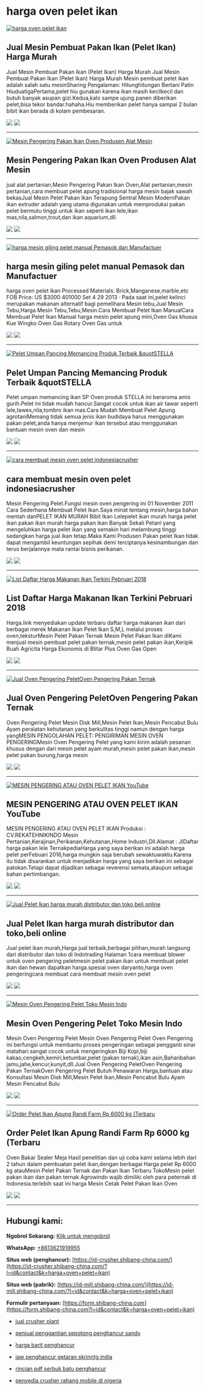 # harga oven pelet ikan

<a href="https://swt.shibang-china.com/?l=id&img&k=harga+oven+pelet+ikan" target="_blank">![harga oven pelet ikan](http://static.shibang-china.com/all-800x300/778.jpg)</a>

## Jual Mesin Pembuat Pakan Ikan (Pelet Ikan) Harga Murah
Jual Mesin Pembuat Pakan Ikan (Pelet Ikan) Harga Murah Jual Mesin Pembuat Pakan Ikan (Pelet Ikan) Harga Murah Mesin pembuat pelet ikan adalah salah satu mesinSharing Pengalaman: Hitunghitungan Bertani Patin HiuduatigaPertama,pelet hiu gunakan karena ikan masih kecilkecil dan butuh banyak asupan gizi.Kedua,kalo sampe ujung panen diberikan pelet,bisa tekor bandar.hahaha.Hiu memberikan pelet hanya sampai 2 bulan bibit ikan berada di kolam pembesaran.


<a href="https://whatsapp.shibangsoft.com/WhatsApp.php" target="_blank" title="WhatsApp">![](http://static.shibang-china.com/icon/whatsapp.png)</a> <a href="https://swt.shibang-china.com/?l=id&icon&k=harga+oven+pelet+ikan" target="_blank">![](http://static.shibang-china.com/icon/chat-id.png)</a>

---

<a href="https://swt.shibang-china.com/?l=id&img&k=harga+oven+pelet+ikan" target="_blank">![Mesin Pengering Pakan Ikan Oven Produsen Alat Mesin](http://static.shibang-china.com/all-800x300/868.jpg)</a>

## Mesin Pengering Pakan Ikan Oven Produsen Alat Mesin
jual alat pertanian,Mesin Pengering Pakan Ikan Oven,Alat pertanian,mesin pertanian,cara membuat pelet apung tradisional harga mesin bajak sawah bekasJual Mesin Pelet Pakan Ikan Terapung Sentral Mesin ModernPakan ikan extruder adalah yang utama digunakan untuk memproduksi pakan pelet bermutu tinggi untuk ikan seperti ikan lele,ikan mas,nila,salmon,trout,dan ikan aquarium,dll.


<a href="https://whatsapp.shibangsoft.com/WhatsApp.php" target="_blank" title="WhatsApp">![](http://static.shibang-china.com/icon/whatsapp.png)</a> <a href="https://swt.shibang-china.com/?l=id&icon&k=harga+oven+pelet+ikan" target="_blank">![](http://static.shibang-china.com/icon/chat-id.png)</a>

---

<a href="https://swt.shibang-china.com/?l=id&img&k=harga+oven+pelet+ikan" target="_blank">![harga mesin giling pelet manual Pemasok dan Manufactuer](http://static.shibang-china.com/all-800x300/540.jpg)</a>

## harga mesin giling pelet manual Pemasok dan Manufactuer
harga oven pelet ikan Processed Materials: Brick,Manganese,marble,etc FOB Price: US $3000 401000 Set 4 29 2013 · Pada saat ini,pelet kelinci merupakan makanan alternatif bagi pemelihara Mesin tebu,Jual Mesin Tebu,Harga Mesin Tebu,Tebu,Mesin.Cara Membuat Pelet Ikan ManualCara Membuat Pelet Ikan Manual harga mesin pelet apung mini,Oven Gas khusus Kue Wingko Oven Gas Rotary Oven Gas untuk


<a href="https://whatsapp.shibangsoft.com/WhatsApp.php" target="_blank" title="WhatsApp">![](http://static.shibang-china.com/icon/whatsapp.png)</a> <a href="https://swt.shibang-china.com/?l=id&icon&k=harga+oven+pelet+ikan" target="_blank">![](http://static.shibang-china.com/icon/chat-id.png)</a>

---

<a href="https://swt.shibang-china.com/?l=id&img&k=harga+oven+pelet+ikan" target="_blank">![Pelet Umpan Pancing Memancing Produk Terbaik &quotSTELLA](http://static.shibang-china.com/all-800x300/842.jpg)</a>

## Pelet Umpan Pancing Memancing Produk Terbaik &quotSTELLA
Pelet umpan memancing ikan SP Oven produk STELLA ini beraroma amis gurih.Pelet ini tidak mudah hancur.Sangat cocok untuk ikan air tawar seperti lele,tawes,nila,tombro ikan mas.Cara Mudah Membuat Pelet Apung agrotaniMemang tidak semua jenis ikan budidaya harus menggunakan pakan pelet,anda hanya menjemur ikan tersebut atau menggunakan bantuan mesin oven dan mesin


<a href="https://whatsapp.shibangsoft.com/WhatsApp.php" target="_blank" title="WhatsApp">![](http://static.shibang-china.com/icon/whatsapp.png)</a> <a href="https://swt.shibang-china.com/?l=id&icon&k=harga+oven+pelet+ikan" target="_blank">![](http://static.shibang-china.com/icon/chat-id.png)</a>

---

<a href="https://swt.shibang-china.com/?l=id&img&k=harga+oven+pelet+ikan" target="_blank">![cara membuat mesin oven pelet indonesiacrusher](http://static.shibang-china.com/all-800x300/1202.jpg)</a>

## cara membuat mesin oven pelet indonesiacrusher
Mesin Pengering Pelet.Fungsi mesin oven pengering ini 01 November 2011 Cara Sederhana Membuat Pelet Ikan.Saya minat tentang mesin,harga bahan mentah danPELET IKAN MURAH Bibit Ikan Lelepelet ikan murah harga pelet ikan pakan ikan murah harga pakan ikan Banyak Sekali Petani yang mengeluhkan harga pelet ikan yang semakin hari melambung tinggi sedangkan harga jual ikan tetap.Maka Kami Produsen Pakan pelet Ikan tidak dapat mengambil keuntungan sepihak demi terciptanya kesinambungan dan terus berjalannya mata rantai bisnis perikanan.


<a href="https://whatsapp.shibangsoft.com/WhatsApp.php" target="_blank" title="WhatsApp">![](http://static.shibang-china.com/icon/whatsapp.png)</a> <a href="https://swt.shibang-china.com/?l=id&icon&k=harga+oven+pelet+ikan" target="_blank">![](http://static.shibang-china.com/icon/chat-id.png)</a>

---

<a href="https://swt.shibang-china.com/?l=id&img&k=harga+oven+pelet+ikan" target="_blank">![List Daftar Harga Makanan Ikan Terkini Pebruari 2018](http://static.shibang-china.com/all-800x300/487.jpg)</a>

## List Daftar Harga Makanan Ikan Terkini Pebruari 2018
Harga.link menyediakan update terbaru daftar harga makanan ikan dari berbagai merek Makanan Ikan Pelet Ikan S,M,L melalui proses oven,teksturMesin Pelet Pakan Ternak Mesin Pelet Pakan Ikan diKami menjual mesin pembuat pelet pakan ternak,mesin pelet pakan ikan,Keripik Buah Agricita Harga Ekonomis di Blitar Plus Oven Gas Open


<a href="https://whatsapp.shibangsoft.com/WhatsApp.php" target="_blank" title="WhatsApp">![](http://static.shibang-china.com/icon/whatsapp.png)</a> <a href="https://swt.shibang-china.com/?l=id&icon&k=harga+oven+pelet+ikan" target="_blank">![](http://static.shibang-china.com/icon/chat-id.png)</a>

---

<a href="https://swt.shibang-china.com/?l=id&img&k=harga+oven+pelet+ikan" target="_blank">![Jual Oven Pengering PeletOven Pengering Pakan Ternak](http://static.shibang-china.com/all-800x300/1458.jpg)</a>

## Jual Oven Pengering PeletOven Pengering Pakan Ternak
Oven Pengering Pelet Mesin Disk Mill,Mesin Pelet Ikan,Mesin Pencabut Bulu Ayam peralatan kehutanan yang berkulitas tinggi namun dengan harga yangMESIN PENGOLAHAN PELET: PENGIRIMAN MESIN OVEN PENGERINGMesin Oven Pengering Pelet yang kami kirim adalah pesanan khusus dengan dari mesin pelet ayam murah,mesin pelet pakan ikan,mesin pelet pakan burung,harga mesin


<a href="https://whatsapp.shibangsoft.com/WhatsApp.php" target="_blank" title="WhatsApp">![](http://static.shibang-china.com/icon/whatsapp.png)</a> <a href="https://swt.shibang-china.com/?l=id&icon&k=harga+oven+pelet+ikan" target="_blank">![](http://static.shibang-china.com/icon/chat-id.png)</a>

---

<a href="https://swt.shibang-china.com/?l=id&img&k=harga+oven+pelet+ikan" target="_blank">![MESIN PENGERING ATAU OVEN PELET IKAN YouTube](http://static.shibang-china.com/all-800x300/1273.jpg)</a>

## MESIN PENGERING ATAU OVEN PELET IKAN YouTube
MESIN PENGERING ATAU OVEN PELET IKAN Produksi : CV.REKATEHNIKINDO Mesin Pertanian,Kerajinan,Perikanan,Kehutanan,Home Industri,Dll.Alamat : JlDaftar harga pakan lele TernakpediaHarga yang saya berikan ini adalah harga pelet perFebuari 2016,harga mungkin saja berubah sewaktuwaktu.Karena itu tidak disarankan untuk menjadikan harga yang saya berikan ini sebagai patokan.Tetapi dapat dijadikan sebagai reverensi semata,ataupun sebagai bahan pertimbangan.


<a href="https://whatsapp.shibangsoft.com/WhatsApp.php" target="_blank" title="WhatsApp">![](http://static.shibang-china.com/icon/whatsapp.png)</a> <a href="https://swt.shibang-china.com/?l=id&icon&k=harga+oven+pelet+ikan" target="_blank">![](http://static.shibang-china.com/icon/chat-id.png)</a>

---

<a href="https://swt.shibang-china.com/?l=id&img&k=harga+oven+pelet+ikan" target="_blank">![Jual Pelet Ikan harga murah distributor dan toko,beli online](http://static.shibang-china.com/all-800x300/426.jpg)</a>

## Jual Pelet Ikan harga murah distributor dan toko,beli online
Jual pelet ikan murah,Harga jual terbaik,berbagai pilihan,murah langsung dari distributor dan toko di Indotrading Halaman 1cara membuat blower untuk oven pengering peletmesin pelet pakan ikan untuk membuat pelet ikan dan hewan dapatkan harga.spesial oven daryanto,harga oven pengeringcara membuat cara membuat mesin oven pelet


<a href="https://whatsapp.shibangsoft.com/WhatsApp.php" target="_blank" title="WhatsApp">![](http://static.shibang-china.com/icon/whatsapp.png)</a> <a href="https://swt.shibang-china.com/?l=id&icon&k=harga+oven+pelet+ikan" target="_blank">![](http://static.shibang-china.com/icon/chat-id.png)</a>

---

<a href="https://swt.shibang-china.com/?l=id&img&k=harga+oven+pelet+ikan" target="_blank">![Mesin Oven Pengering Pelet Toko Mesin Indo](http://static.shibang-china.com/all-800x300/494.jpg)</a>

## Mesin Oven Pengering Pelet Toko Mesin Indo
Mesin Oven Pengering Pelet Mesin Oven Pengering Pelet Oven Pengering ini berfungsi untuk membantu proses pengeringan sebagai pengganti sinar matahari.sangat cocok untuk mengeringkan Biji Kopi,biji kakao,cengkeh,kemiri,ketumbar,pelet (pakan ternak),ikan asin,Bahanbahan jamu,jahe,kencur,kunyit,dll.Jual Oven Pengering PeletOven Pengering Pakan TernakOven Pengering Pelet Butuh Penawaran Harga,bantuan atau Konsultasi Mesin Disk Mill,Mesin Pelet Ikan,Mesin Pencabut Bulu Ayam Mesin Pencabut Bulu


<a href="https://whatsapp.shibangsoft.com/WhatsApp.php" target="_blank" title="WhatsApp">![](http://static.shibang-china.com/icon/whatsapp.png)</a> <a href="https://swt.shibang-china.com/?l=id&icon&k=harga+oven+pelet+ikan" target="_blank">![](http://static.shibang-china.com/icon/chat-id.png)</a>

---

<a href="https://swt.shibang-china.com/?l=id&img&k=harga+oven+pelet+ikan" target="_blank">![Order Pelet Ikan Apung Randi Farm Rp 6000 kg (Terbaru](http://static.shibang-china.com/all-800x300/844.jpg)</a>

## Order Pelet Ikan Apung Randi Farm Rp 6000 kg (Terbaru
Oven Bakar Sealer Meja Hasil penelitian dan uji coba kami selama lebih dari 2 tahun dalam pembuatan pelet ikan,dengan berbagai Harga pelet Rp 6000 kg atauMesin Pelet Pakan Ternak dan Pakan Ikan Terbaru TokoMesin pelet pakan ikan dan pakan ternak Agrowindo wajib dimiliki oleh para peternak di Indonesia.terlebih saat ini harga Mesin Cetak Pelet Pakan Ikan Oven


<a href="https://whatsapp.shibangsoft.com/WhatsApp.php" target="_blank" title="WhatsApp">![](http://static.shibang-china.com/icon/whatsapp.png)</a> <a href="https://swt.shibang-china.com/?l=id&icon&k=harga+oven+pelet+ikan" target="_blank">![](http://static.shibang-china.com/icon/chat-id.png)</a>

---
## Hubungi kami:

**Ngobrol Sekarang:** [Klik untuk mengobrol](https://swt.shibang-china.com?l=id&contact&k=harga+oven+pelet+ikan)

**WhatsApp:**  [+8613621919955](https://whatsapp.shibangsoft.com/WhatsApp.php)

**Situs web (penghancur):** [https://id-crusher.shibang-china.com/](https://id-crusher.shibang-china.com/?l=id&contact&k=harga+oven+pelet+ikan)

**Situs web (pabrik):** [https://id-mill.shibang-china.com/](https://id-mill.shibang-china.com/?l=id&contact&k=harga+oven+pelet+ikan)

**Formulir pertanyaan:** [https://form.shibang-china.com](https://form.shibang-china.com?l=id&contact&k=harga+oven+pelet+ikan)

* [jual crusher plant](../49/jual%20crusher%20plant.md)

* [penjual penggantian sepotong penghancur sandv](../42/penjual%20penggantian%20sepotong%20penghancur%20sandv.md)

* [harga barit penghancur](../47/harga%20barit%20penghancur.md)

* [jaw penghancur getaran skrinntg india](../42/jaw%20penghancur%20getaran%20skrinntg%20india.md)

* [rincian pdf serbuk batu penghancur](../47/rincian%20pdf%20serbuk%20batu%20penghancur.md)

* [penyedia crusher rahang mobile di nigeria](../49/penyedia%20crusher%20rahang%20mobile%20di%20nigeria.md)